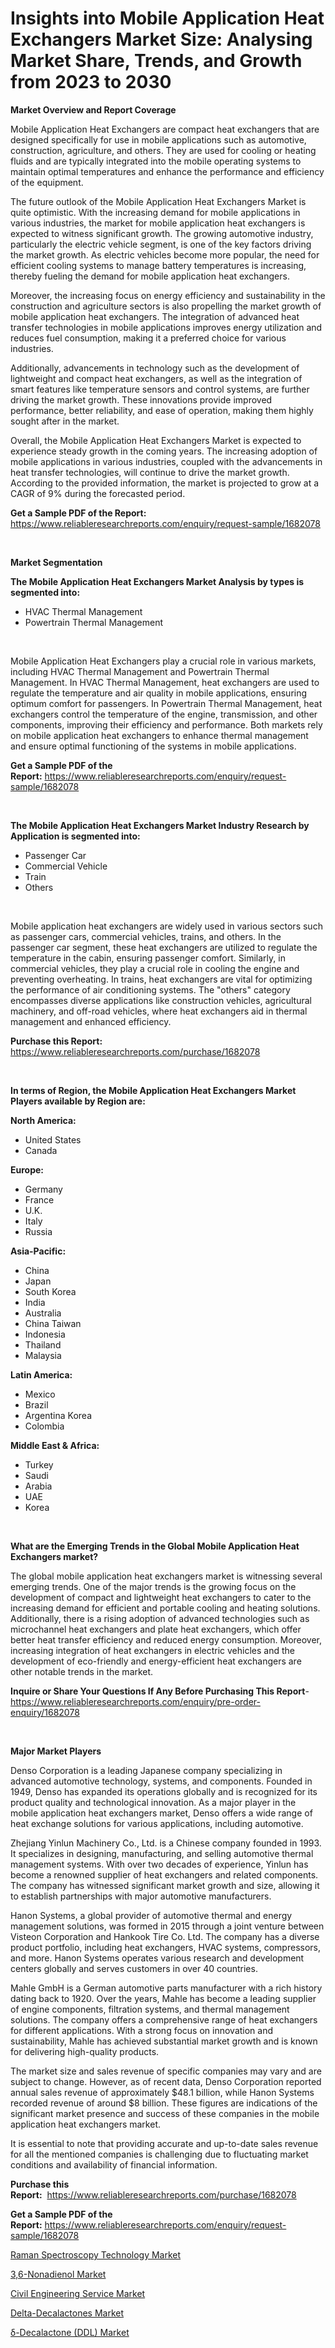 <p><h1>Insights into Mobile Application Heat Exchangers Market Size: Analysing Market Share, Trends, and Growth from 2023 to 2030</h1></p><p><strong>Market Overview and Report Coverage</strong></p>
<p><p>Mobile Application Heat Exchangers are compact heat exchangers that are designed specifically for use in mobile applications such as automotive, construction, agriculture, and others. They are used for cooling or heating fluids and are typically integrated into the mobile operating systems to maintain optimal temperatures and enhance the performance and efficiency of the equipment.</p><p>The future outlook of the Mobile Application Heat Exchangers Market is quite optimistic. With the increasing demand for mobile applications in various industries, the market for mobile application heat exchangers is expected to witness significant growth. The growing automotive industry, particularly the electric vehicle segment, is one of the key factors driving the market growth. As electric vehicles become more popular, the need for efficient cooling systems to manage battery temperatures is increasing, thereby fueling the demand for mobile application heat exchangers.</p><p>Moreover, the increasing focus on energy efficiency and sustainability in the construction and agriculture sectors is also propelling the market growth of mobile application heat exchangers. The integration of advanced heat transfer technologies in mobile applications improves energy utilization and reduces fuel consumption, making it a preferred choice for various industries.</p><p>Additionally, advancements in technology such as the development of lightweight and compact heat exchangers, as well as the integration of smart features like temperature sensors and control systems, are further driving the market growth. These innovations provide improved performance, better reliability, and ease of operation, making them highly sought after in the market.</p><p>Overall, the Mobile Application Heat Exchangers Market is expected to experience steady growth in the coming years. The increasing adoption of mobile applications in various industries, coupled with the advancements in heat transfer technologies, will continue to drive the market growth. According to the provided information, the market is projected to grow at a CAGR of 9% during the forecasted period.</p></p>
<p><strong>Get a Sample PDF of the Report:</strong> <a href="https://www.reliableresearchreports.com/enquiry/request-sample/1682078">https://www.reliableresearchreports.com/enquiry/request-sample/1682078</a></p>
<p>&nbsp;</p>
<p><strong>Market Segmentation</strong></p>
<p><strong>The Mobile Application Heat Exchangers Market Analysis by types is segmented into:</strong></p>
<p><ul><li>HVAC Thermal Management</li><li>Powertrain Thermal Management</li></ul></p>
<p>&nbsp;</p>
<p><p>Mobile Application Heat Exchangers play a crucial role in various markets, including HVAC Thermal Management and Powertrain Thermal Management. In HVAC Thermal Management, heat exchangers are used to regulate the temperature and air quality in mobile applications, ensuring optimum comfort for passengers. In Powertrain Thermal Management, heat exchangers control the temperature of the engine, transmission, and other components, improving their efficiency and performance. Both markets rely on mobile application heat exchangers to enhance thermal management and ensure optimal functioning of the systems in mobile applications.</p></p>
<p><strong>Get a Sample PDF of the Report:</strong>&nbsp;<a href="https://www.reliableresearchreports.com/enquiry/request-sample/1682078">https://www.reliableresearchreports.com/enquiry/request-sample/1682078</a></p>
<p>&nbsp;</p>
<p><strong>The Mobile Application Heat Exchangers Market Industry Research by Application is segmented into:</strong></p>
<p><ul><li>Passenger Car</li><li>Commercial Vehicle</li><li>Train</li><li>Others</li></ul></p>
<p>&nbsp;</p>
<p><p>Mobile application heat exchangers are widely used in various sectors such as passenger cars, commercial vehicles, trains, and others. In the passenger car segment, these heat exchangers are utilized to regulate the temperature in the cabin, ensuring passenger comfort. Similarly, in commercial vehicles, they play a crucial role in cooling the engine and preventing overheating. In trains, heat exchangers are vital for optimizing the performance of air conditioning systems. The "others" category encompasses diverse applications like construction vehicles, agricultural machinery, and off-road vehicles, where heat exchangers aid in thermal management and enhanced efficiency.</p></p>
<p><strong>Purchase this Report:</strong>&nbsp; <a href="https://www.reliableresearchreports.com/purchase/1682078">https://www.reliableresearchreports.com/purchase/1682078</a></p>
<p>&nbsp;</p>
<p><strong>In terms of Region, the Mobile Application Heat Exchangers Market Players available by Region are:</strong></p>
<p>
    <p> <strong> North America: </strong>
        <ul>
            <li>United States</li>
            <li>Canada</li>
        </ul>
        </p> 
    <p> <strong> Europe: </strong>
        <ul>
            <li>Germany</li>
            <li>France</li>
            <li>U.K.</li>
            <li>Italy</li>
            <li>Russia</li>
        </ul>
        </p> 
    <p> <strong> Asia-Pacific: </strong>
        <ul>
            <li>China</li>
            <li>Japan</li>
            <li>South Korea</li>
            <li>India</li>
            <li>Australia</li>
            <li>China Taiwan</li>
            <li>Indonesia</li>
            <li>Thailand</li>
            <li>Malaysia</li>
        </ul>
        </p> 
    <p> <strong> Latin America: </strong>
        <ul>
            <li>Mexico</li>
            <li>Brazil</li>
            <li>Argentina Korea</li>
            <li>Colombia</li>
        </ul>
        </p> 
    <p> <strong> Middle East & Africa: </strong>
        <ul>
            <li>Turkey</li>
            <li>Saudi</li>
            <li>Arabia</li>
            <li>UAE</li>
            <li>Korea</li>
        </ul>
    </p>
    </p>
<p>&nbsp;</p>
<p><strong>What are the Emerging Trends in the Global Mobile Application Heat Exchangers market?</strong></p>
<p><p>The global mobile application heat exchangers market is witnessing several emerging trends. One of the major trends is the growing focus on the development of compact and lightweight heat exchangers to cater to the increasing demand for efficient and portable cooling and heating solutions. Additionally, there is a rising adoption of advanced technologies such as microchannel heat exchangers and plate heat exchangers, which offer better heat transfer efficiency and reduced energy consumption. Moreover, increasing integration of heat exchangers in electric vehicles and the development of eco-friendly and energy-efficient heat exchangers are other notable trends in the market.</p></p>
<p><strong>Inquire or Share Your Questions If Any Before Purchasing This Report</strong>- <a href="https://www.reliableresearchreports.com/enquiry/pre-order-enquiry/1682078">https://www.reliableresearchreports.com/enquiry/pre-order-enquiry/1682078</a></p>
<p>&nbsp;</p>
<p><strong>Major Market Players</strong></p>
<p><p>Denso Corporation is a leading Japanese company specializing in advanced automotive technology, systems, and components. Founded in 1949, Denso has expanded its operations globally and is recognized for its product quality and technological innovation. As a major player in the mobile application heat exchangers market, Denso offers a wide range of heat exchange solutions for various applications, including automotive.</p><p>Zhejiang Yinlun Machinery Co., Ltd. is a Chinese company founded in 1993. It specializes in designing, manufacturing, and selling automotive thermal management systems. With over two decades of experience, Yinlun has become a renowned supplier of heat exchangers and related components. The company has witnessed significant market growth and size, allowing it to establish partnerships with major automotive manufacturers.</p><p>Hanon Systems, a global provider of automotive thermal and energy management solutions, was formed in 2015 through a joint venture between Visteon Corporation and Hankook Tire Co. Ltd. The company has a diverse product portfolio, including heat exchangers, HVAC systems, compressors, and more. Hanon Systems operates various research and development centers globally and serves customers in over 40 countries.</p><p>Mahle GmbH is a German automotive parts manufacturer with a rich history dating back to 1920. Over the years, Mahle has become a leading supplier of engine components, filtration systems, and thermal management solutions. The company offers a comprehensive range of heat exchangers for different applications. With a strong focus on innovation and sustainability, Mahle has achieved substantial market growth and is known for delivering high-quality products.</p><p>The market size and sales revenue of specific companies may vary and are subject to change. However, as of recent data, Denso Corporation reported annual sales revenue of approximately $48.1 billion, while Hanon Systems recorded revenue of around $8 billion. These figures are indications of the significant market presence and success of these companies in the mobile application heat exchangers market.</p><p>It is essential to note that providing accurate and up-to-date sales revenue for all the mentioned companies is challenging due to fluctuating market conditions and availability of financial information.</p></p>
<p><strong>Purchase this Report:</strong>&nbsp;&nbsp;<a href="https://www.reliableresearchreports.com/purchase/1682078">https://www.reliableresearchreports.com/purchase/1682078</a></p>
<p></p>
<p><strong>Get a Sample PDF of the Report:</strong>&nbsp;<a href="https://www.reliableresearchreports.com/enquiry/request-sample/1682078">https://www.reliableresearchreports.com/enquiry/request-sample/1682078</a></p>
<p><p><a href="https://medium.com/@ikeschumm/raman-spectroscopy-technology-market-analysis-its-cagr-market-segmentation-and-global-industry-946e33184f71">Raman Spectroscopy Technology Market</a></p><p><a href="https://www.linkedin.com/pulse/36-nonadienol-market-share-amp-new-trends-analysis-report/">3,6-Nonadienol Market</a></p><p><a href="https://medium.com/@mayekuhic/decoding-civil-engineering-service-market-metrics-market-share-trends-and-growth-patterns-d250b22e51d2">Civil Engineering Service Market</a></p><p><a href="https://www.linkedin.com/pulse/delta-decalactones-market-insights-players-forecast/">Delta-Decalactones Market</a></p><p><a href="https://www.linkedin.com/pulse/delta-decalactone-ddl-market-size-share-amp-trends/">δ-Decalactone (DDL) Market</a></p></p>